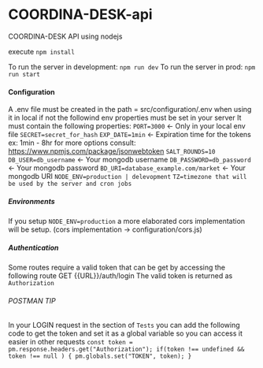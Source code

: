 # COORDINA-DESK-api
COORDINA-DESK API using nodejs

execute `npm install`

To run the server in development: `npm run dev`
To run the server in prod: `npm run start`

#### Configuration
A .env file must be created in the path = src/configuration/.env when using it in local if not the followind env properties must be set in your server
It must contain the following properties:
`PORT=3000`   <- Only in your local env file
`SECRET=secret_for_hash`
`EXP_DATE=1min`   <- Expiration time for the tokens ex: 1min - 8hr for more options consult: https://www.npmjs.com/package/jsonwebtoken
`SALT_ROUNDS=10`
`DB_USER=db_username`  <- Your mongodb username
`DB_PASSWORD=db_password` <- Your mongodb password
`BD_URI=database_example.com/market`   <- Your mongodb URI
`NODE_ENV=production | delevopment`
`TZ=timezone that will be used by the server and cron jobs`

##### Environments
If you setup `NODE_ENV=production` a more elaborated cors implementation will be setup. (cors implementation -> configuration/cors.js)


##### Authentication
Some routes require a valid token that can be get by accessing the following route
GET {{URL}}/auth/login
The valid token is returned as `Authorization`


###### POSTMAN TIP
In your LOGIN request in the section of `Tests` you can add the following code to get the token and set it as a global variable so you can access it easier in other requests
`
const token = pm.response.headers.get("Authorization");
if(token !== undefined && token !== null ) {
    pm.globals.set("TOKEN", token);
}
`





